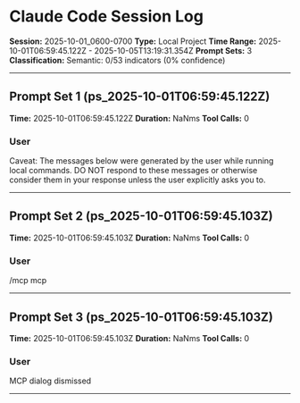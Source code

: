 # Claude Code Session Log

**Session:** 2025-10-01_0600-0700
**Type:** Local Project
**Time Range:** 2025-10-01T06:59:45.122Z - 2025-10-05T13:19:31.354Z
**Prompt Sets:** 3
**Classification:** Semantic: 0/53 indicators (0% confidence)

---

## Prompt Set 1 (ps_2025-10-01T06:59:45.122Z)

**Time:** 2025-10-01T06:59:45.122Z
**Duration:** NaNms
**Tool Calls:** 0

### User

Caveat: The messages below were generated by the user while running local commands. DO NOT respond to these messages or otherwise consider them in your response unless the user explicitly asks you to.

---

## Prompt Set 2 (ps_2025-10-01T06:59:45.103Z)

**Time:** 2025-10-01T06:59:45.103Z
**Duration:** NaNms
**Tool Calls:** 0

### User

<command-name>/mcp</command-name>
            <command-message>mcp</command-message>
            <command-args></command-args>

---

## Prompt Set 3 (ps_2025-10-01T06:59:45.103Z)

**Time:** 2025-10-01T06:59:45.103Z
**Duration:** NaNms
**Tool Calls:** 0

### User

<local-command-stdout>MCP dialog dismissed</local-command-stdout>

---


